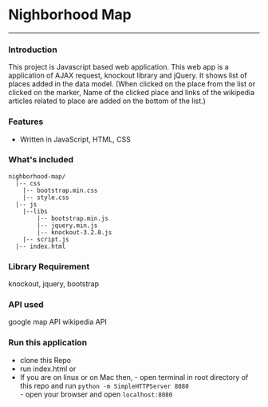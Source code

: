 # Nighborhood Map
***
### Introduction
This project is Javascript based web application. This web app is a application of AJAX request, knockout library and jQuery. It shows list of places added in the data model. (When clicked on the place from the list or clicked on the marker, Name of the clicked place and links of the wikipedia articles related to place are added on the bottom of the list.)


### Features
* Written in JavaScript, HTML, CSS  
### What's included
```
nighborhood-map/
  |-- css
	|-- bootstrap.min.css
	|-- style.css
  |-- js
	|--libs
		|-- bootstrap.min.js
		|-- jquery.min.js
		|-- knockout-3.2.0.js
	|-- script.js
  |-- index.html
```

### Library Requirement
knockout, jquery, bootstrap

### API used
google map API
wikipedia API

### Run this application
- clone this Repo 
- run index.html
 or
- If you are on linux or on Mac then,
        - open terminal in root directory of this repo and run 
        `python -m SimpleHTTPServer 8080`   
        - open your browser and open `localhost:8080`
